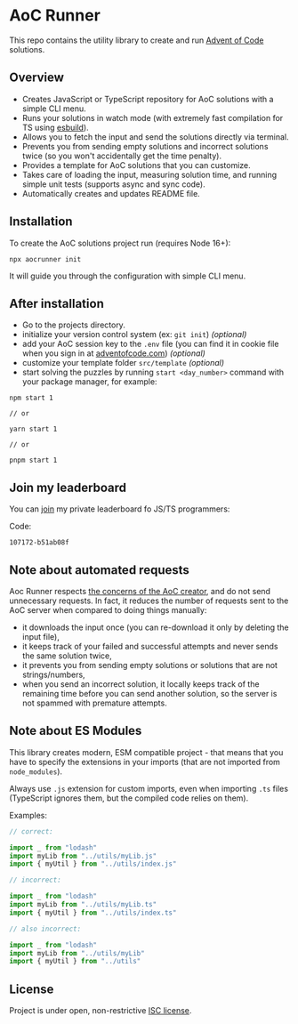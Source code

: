 # AoC Runner

This repo contains the utility library to create and run [Advent of Code](https://adventofcode.com/2021/about) solutions.

## Overview

- Creates JavaScript or TypeScript repository for AoC solutions with a simple CLI menu.
- Runs your solutions in watch mode (with extremely fast compilation for TS using [esbuild](https://esbuild.github.io/)).
- Allows you to fetch the input and send the solutions directly via terminal.
- Prevents you from sending empty solutions and incorrect solutions twice (so you won't accidentally get the time penalty).
- Provides a template for AoC solutions that you can customize.
- Takes care of loading the input, measuring solution time, and running simple unit tests (supports async and sync code).
- Automatically creates and updates README file.

## Installation

To create the AoC solutions project run (requires Node 16+):

```
npx aocrunner init
```

It will guide you through the configuration with simple CLI menu.

## After installation

- Go to the projects directory.
- initialize your version control system (ex: `git init`) _(optional)_
- add your AoC session key to the `.env` file (you can find it in cookie file when you sign in at [adventofcode.com](https://adventofcode.com/)) _(optional)_
- customize your template folder `src/template` _(optional)_
- start solving the puzzles by running `start <day_number>` command with your package manager, for example:

```
npm start 1

// or

yarn start 1

// or

pnpm start 1
```

## Join my leaderboard

You can [join](https://adventofcode.com/2019/leaderboard/private) my private leaderboard fo JS/TS programmers:

Code:

```
107172-b51ab08f
```

## Note about automated requests

Aoc Runner respects [the concerns of the AoC creator](https://www.reddit.com/r/adventofcode/comments/3v64sb/aoc_is_fragile_please_be_gentle/), and do not send unnecessary requests. In fact, it reduces the number of requests sent to the AoC server when compared to doing things manually:

- it downloads the input once (you can re-download it only by deleting the input file),
- it keeps track of your failed and successful attempts and never sends the same solution twice,
- it prevents you from sending empty solutions or solutions that are not strings/numbers,
- when you send an incorrect solution, it locally keeps track of the remaining time before you can send another solution, so the server is not spammed with premature attempts.

## Note about ES Modules

This library creates modern, ESM compatible project - that means that you have to specify the extensions in your imports (that are not imported from `node_modules`).

Always use `.js` extension for custom imports, even when importing `.ts` files (TypeScript ignores them, but the compiled code relies on them).

Examples:

```ts
// correct:

import _ from "lodash"
import myLib from "../utils/myLib.js"
import { myUtil } from "../utils/index.js"

// incorrect:

import _ from "lodash"
import myLib from "../utils/myLib.ts"
import { myUtil } from "../utils/index.ts"

// also incorrect:

import _ from "lodash"
import myLib from "../utils/myLib"
import { myUtil } from "../utils"
```

## License

Project is under open, non-restrictive [ISC license](LICENSE.md).
